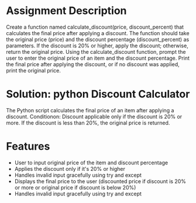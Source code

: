 # Assignment Description

Create a function named calculate_discount(price, discount_percent) that calculates the final price after applying a discount. The function should take the original price (price) and the discount percentage (discount_percent) as parameters. If the discount is 20% or higher, apply the discount; otherwise, return the original price.
Using the calculate_discount function, prompt the user to enter the original price of an item and the discount percentage. Print the final price after applying the discount, or if no discount was applied, print the original price.
  # Solution: python Discount Calculator
The Python script calculates the final price of an item after applying a discount. Conditionon: Discount applicable only if the discount is 20% or more. If the discount is less than 20%, the original price is returned.
# Features
- User to input original price of the item and discount percentage
- Applies the discount only if it's 20% or higher
- Handles invalid input gracefully using try and except
- Displays the final price to the user (discounted price if discount is 20% or more or original price if discount is below 20%)
- Handles invalid input gracefully using try and except
